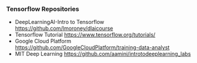 ### Tensorflow Repositories
* DeepLearningAI-Intro to Tensorflow  https://github.com/lmoroney/dlaicourse
* Tensorflow Tutorial https://www.tensorflow.org/tutorials/
* Google Cloud Platform https://github.com/GoogleCloudPlatform/training-data-analyst
* MIT Deep Learning https://github.com/aamini/introtodeeplearning_labs
